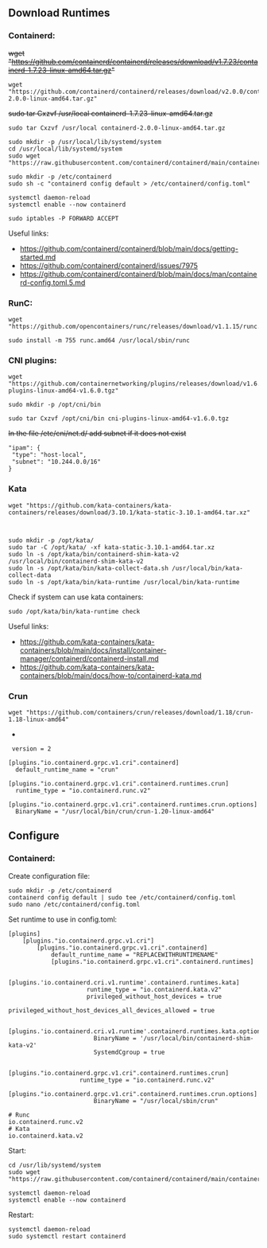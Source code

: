 ## Download Runtimes

### Containerd:

	

~~wget "https://github.com/containerd/containerd/releases/download/v1.7.23/containerd-1.7.23-linux-amd64.tar.gz"~~

    wget "https://github.com/containerd/containerd/releases/download/v2.0.0/containerd-2.0.0-linux-amd64.tar.gz"

	
~~sudo tar Cxzvf /usr/local containerd-1.7.23-linux-amd64.tar.gz~~

    sudo tar Cxzvf /usr/local containerd-2.0.0-linux-amd64.tar.gz

	sudo mkdir -p /usr/local/lib/systemd/system
	cd /usr/local/lib/systemd/system
	sudo wget "https://raw.githubusercontent.com/containerd/containerd/main/containerd.service"
	
	sudo mkdir -p /etc/containerd
	sudo sh -c "containerd config default > /etc/containerd/config.toml"

	systemctl daemon-reload
	systemctl enable --now containerd

	sudo iptables -P FORWARD ACCEPT

Useful links:

- https://github.com/containerd/containerd/blob/main/docs/getting-started.md
- https://github.com/containerd/containerd/issues/7975
- https://github.com/containerd/containerd/blob/main/docs/man/containerd-config.toml.5.md

### RunC:

	wget "https://github.com/opencontainers/runc/releases/download/v1.1.15/runc.amd64"
	
	sudo install -m 755 runc.amd64 /usr/local/sbin/runc

### CNI plugins:

	wget "https://github.com/containernetworking/plugins/releases/download/v1.6.0/cni-plugins-linux-amd64-v1.6.0.tgz"
	
	sudo mkdir -p /opt/cni/bin
	
	sudo tar Cxzvf /opt/cni/bin cni-plugins-linux-amd64-v1.6.0.tgz
~~In the file /etc/cni/net.d/ add subnet if it does not exist~~ 
	
	"ipam": {
	 "type": "host-local",
	 "subnet": "10.244.0.0/16"
	}

### Kata

	wget "https://github.com/kata-containers/kata-containers/releases/download/3.10.1/kata-static-3.10.1-amd64.tar.xz"
	
	

    sudo mkdir -p /opt/kata/
    sudo tar -C /opt/kata/ -xf kata-static-3.10.1-amd64.tar.xz
    sudo ln -s /opt/kata/bin/containerd-shim-kata-v2 /usr/local/bin/containerd-shim-kata-v2
    sudo ln -s /opt/kata/bin/kata-collect-data.sh /usr/local/bin/kata-collect-data
    sudo ln -s /opt/kata/bin/kata-runtime /usr/local/bin/kata-runtime

Check if system can use kata containers:

	sudo /opt/kata/bin/kata-runtime check
Useful links:

 - https://github.com/kata-containers/kata-containers/blob/main/docs/install/container-manager/containerd/containerd-install.md
 - https://github.com/kata-containers/kata-containers/blob/main/docs/how-to/containerd-kata.md

	

### Crun

	wget "https://github.com/containers/crun/releases/download/1.18/crun-1.18-linux-amd64"

-

	 version = 2
	
	[plugins."io.containerd.grpc.v1.cri".containerd]
	  default_runtime_name = "crun"
	
	[plugins."io.containerd.grpc.v1.cri".containerd.runtimes.crun]
	  runtime_type = "io.containerd.runc.v2"
	
	[plugins."io.containerd.grpc.v1.cri".containerd.runtimes.crun.options]
	  BinaryName = "/usr/local/bin/crun/crun-1.20-linux-amd64"
	
## Configure
### Containerd:
Create configuration file:

	sudo mkdir -p /etc/containerd
	containerd config default | sudo tee /etc/containerd/config.toml
	sudo nano /etc/containerd/config.toml
Set runtime to use in config.toml:

	[plugins]  
		[plugins."io.containerd.grpc.v1.cri"]  
			[plugins."io.containerd.grpc.v1.cri".containerd]  
				default_runtime_name = "REPLACEWITHRUNTIMENAME"
				[plugins."io.containerd.grpc.v1.cri".containerd.runtimes]
				
					[plugins.'io.containerd.cri.v1.runtime'.containerd.runtimes.kata]
				          runtime_type = "io.containerd.kata.v2"
				          privileged_without_host_devices = true
				          privileged_without_host_devices_all_devices_allowed = true
				
				          [plugins.'io.containerd.cri.v1.runtime'.containerd.runtimes.kata.options]
				            BinaryName = '/usr/local/bin/containerd-shim-kata-v2'
				            SystemdCgroup = true
				          
				    [plugins."io.containerd.grpc.v1.cri".containerd.runtimes.crun]
						runtime_type = "io.containerd.runc.v2"
						[plugins."io.containerd.grpc.v1.cri".containerd.runtimes.crun.options]
							BinaryName = "/usr/local/sbin/crun"
	
	# Runc
	io.containerd.runc.v2
	# Kata
	io.containerd.kata.v2


Start:

	cd /usr/lib/systemd/system
	sudo wget "https://raw.githubusercontent.com/containerd/containerd/main/containerd.service"

	systemctl daemon-reload
	systemctl enable --now containerd
Restart:

	systemctl daemon-reload
	sudo systemctl restart containerd
